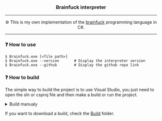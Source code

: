 <h3 align="center">
    Brainfuck interpreter
</h3>

---

<p align="center">
    ⚙️ This is my own implementation of the <a href="https://en.wikipedia.org/wiki/Brainfuck">brainfuck</a> programming language in C#.
</p>

---

### ❓ How to use
~~~console
$ Brainfuck.exe [<file path>]
$ Brainfuck.exe --version       # Display the interpreter version
$ Brainfuck.exe --github        # Display the github repo link
~~~

### ❓ How to build
The simple way to build the project is to use Visual Studio, you just need to open the sln or csproj file and then make a build or run the project.

<details> <summary>Build manualy</summary>
<p>
    If you want to build manualy, you will need to install the latest dotnet SDK <a href="https://dotnet.microsoft.com/en-us/download">here</a>.
</p>

<p>
    Then you just need to run the following cli command. You will need to choose your OS if you want to run it.
</p>

```console
# windows
$ dotnet publish -c Release -o ./Build -r win-x64 --self-contained true
$ dotnet publish -c Release -o ./Build -r win-x86 --self-contained true

# linux
$ dotnet publish -c Release -o ./Build -r linux-x64 --self-contained true
$ dotnet publish -c Release -o ./Build -r linux-arm --self-contained true

# macos
$ dotnet publish -c Release -o ./Build -r osx-x64 --self-contained true

$ mv ./icon.png ./Build/
```
</details>

If you want to download a build, check the [Build](./Build/) folder.
